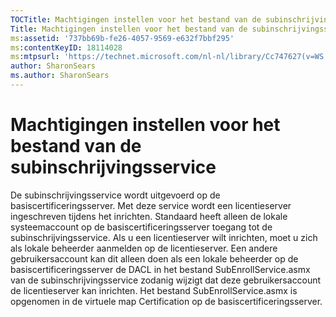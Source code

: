 ```yaml
---
TOCTitle: Machtigingen instellen voor het bestand van de subinschrijvingsservice
Title: Machtigingen instellen voor het bestand van de subinschrijvingsservice
ms:assetid: '737bb69b-fe26-4057-9569-e632f7bbf295'
ms:contentKeyID: 18114028
ms:mtpsurl: 'https://technet.microsoft.com/nl-nl/library/Cc747627(v=WS.10)'
author: SharonSears
ms.author: SharonSears
---
```


Machtigingen instellen voor het bestand van de subinschrijvingsservice
======================================================================

De subinschrijvingsservice wordt uitgevoerd op de basiscertificeringsserver. Met deze service wordt een licentieserver ingeschreven tijdens het inrichten. Standaard heeft alleen de lokale systeemaccount op de basiscertificeringsserver toegang tot de subinschrijvingsservice. Als u een licentieserver wilt inrichten, moet u zich als lokale beheerder aanmelden op de licentieserver. Een andere gebruikersaccount kan dit alleen doen als een lokale beheerder op de basiscertificeringsserver de DACL in het bestand SubEnrollService.asmx van de subinschrijvingsservice zodanig wijzigt dat deze gebruikersaccount de licentieserver kan inrichten. Het bestand SubEnrollService.asmx is opgenomen in de virtuele map Certification op de basiscertificeringsserver.
